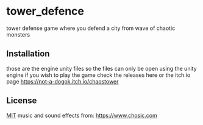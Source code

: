 # tower_defence
 tower defense game where you defend a city from wave of chaotic monsters
## Installation

those are the engine unity files 
so the files can only be open using the unity engine
if you wish to play the game check the releases here or the itch.io page
https://not-a-dogok.itch.io/chaostower

## License
[MIT](https://choosealicense.com/licenses/mit/)
music and sound effects from: https://www.chosic.com
